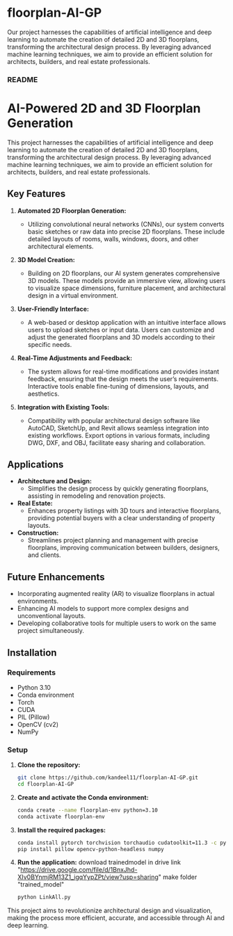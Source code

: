 # floorplan-AI-GP
Our project harnesses the capabilities of artificial intelligence and deep learning to automate the creation of detailed 2D and 3D floorplans, transforming the architectural design process. By leveraging advanced machine learning techniques, we aim to provide an efficient solution for architects, builders, and real estate professionals.
### README

# AI-Powered 2D and 3D Floorplan Generation

This project harnesses the capabilities of artificial intelligence and deep learning to automate the creation of detailed 2D and 3D floorplans, transforming the architectural design process. By leveraging advanced machine learning techniques, we aim to provide an efficient solution for architects, builders, and real estate professionals.

## Key Features

1. **Automated 2D Floorplan Generation:**
   - Utilizing convolutional neural networks (CNNs), our system converts basic sketches or raw data into precise 2D floorplans. These include detailed layouts of rooms, walls, windows, doors, and other architectural elements.

2. **3D Model Creation:**
   - Building on 2D floorplans, our AI system generates comprehensive 3D models. These models provide an immersive view, allowing users to visualize space dimensions, furniture placement, and architectural design in a virtual environment.

3. **User-Friendly Interface:**
   - A web-based or desktop application with an intuitive interface allows users to upload sketches or input data. Users can customize and adjust the generated floorplans and 3D models according to their specific needs.

4. **Real-Time Adjustments and Feedback:**
   - The system allows for real-time modifications and provides instant feedback, ensuring that the design meets the user’s requirements. Interactive tools enable fine-tuning of dimensions, layouts, and aesthetics.

5. **Integration with Existing Tools:**
   - Compatibility with popular architectural design software like AutoCAD, SketchUp, and Revit allows seamless integration into existing workflows. Export options in various formats, including DWG, DXF, and OBJ, facilitate easy sharing and collaboration.

## Applications

- **Architecture and Design:**
  - Simplifies the design process by quickly generating floorplans, assisting in remodeling and renovation projects.
- **Real Estate:**
  - Enhances property listings with 3D tours and interactive floorplans, providing potential buyers with a clear understanding of property layouts.
- **Construction:**
  - Streamlines project planning and management with precise floorplans, improving communication between builders, designers, and clients.

## Future Enhancements

- Incorporating augmented reality (AR) to visualize floorplans in actual environments.
- Enhancing AI models to support more complex designs and unconventional layouts.
- Developing collaborative tools for multiple users to work on the same project simultaneously.

## Installation

### Requirements

- Python 3.10
- Conda environment
- Torch
- CUDA
- PIL (Pillow)
- OpenCV (cv2)
- NumPy

### Setup

1. **Clone the repository:**

   ```bash
   git clone https://github.com/kandeel11/floorplan-AI-GP.git
   cd floorplan-AI-GP
   ```

2. **Create and activate the Conda environment:**

   ```bash
   conda create --name floorplan-env python=3.10
   conda activate floorplan-env
   ```

3. **Install the required packages:**

   ```bash
   conda install pytorch torchvision torchaudio cudatoolkit=11.3 -c pytorch
   pip install pillow opencv-python-headless numpy
   ```

4. **Run the application:**
     download trainedmodel in drive link  "https://drive.google.com/file/d/1BnxJhd-XIv0BYnmjRM13Z1_igqYypZPt/view?usp=sharing"
     make folder "trained_model"
   ```bash
   python LinkAll.py
   ```

This project aims to revolutionize architectural design and visualization, making the process more efficient, accurate, and accessible through AI and deep learning.
